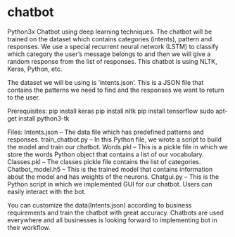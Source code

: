 # chatbot
Python3x
Chatbot using deep learning techniques. The chatbot will be trained on the dataset which contains categories (intents), pattern and responses. We use a special recurrent neural network (LSTM) to classify which category the user’s message belongs to and then we will give a random response from the list of responses.
This chatbot is using NLTK, Keras, Python, etc.

The dataset we will be using is ‘intents.json’. This is a JSON file that contains the patterns we need to find and the responses we want to return to the user.

Prerequisites:
pip install keras
pip install nltk
pip install tensorflow
sudo apt-get install python3-tk



Files:
Intents.json – The data file which has predefined patterns and responses.
train_chatbot.py – In this Python file, we wrote a script to build the model and train our chatbot.
Words.pkl – This is a pickle file in which we store the words Python object that contains a list of our vocabulary.
Classes.pkl – The classes pickle file contains the list of categories.
Chatbot_model.h5 – This is the trained model that contains information about the model and has weights of the neurons.
Chatgui.py – This is the Python script in which we implemented GUI for our chatbot. Users can easily interact with the bot.

You can customize the data(Intents.json) according to business requirements and train the chatbot with great accuracy. Chatbots are used everywhere and all businesses is looking forward to implementing bot in their workflow.


